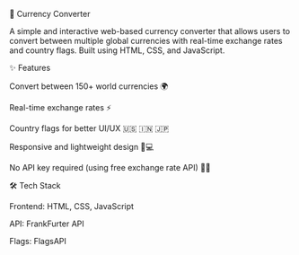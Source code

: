 💱 Currency Converter

A simple and interactive web-based currency converter that allows users to convert between multiple global currencies with real-time exchange rates and country flags. Built using HTML, CSS, and JavaScript.

✨ Features

Convert between 150+ world currencies 🌍

Real-time exchange rates ⚡

Country flags for better UI/UX 🇺🇸 🇮🇳 🇯🇵

Responsive and lightweight design 📱💻

No API key required (using free exchange rate API) 🔑❌

🛠️ Tech Stack

Frontend: HTML, CSS, JavaScript

API: FrankFurter API

Flags: FlagsAPI
